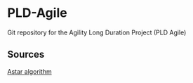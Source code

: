 # PLD-Agile
Git repository for the Agility Long Duration Project (PLD Agile)
## Sources
[Astar algorithm](https://github.com/SvenWoltmann/pathfinding)
